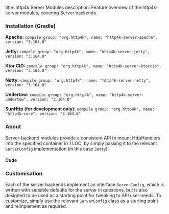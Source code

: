 title: http4k Server Modules
description: Feature overview of the http4k-server modules, covering Server backends

### Installation (Gradle)
**Apache:** ```compile group: "org.http4k", name: "http4k-server-apache", version: "3.164.0"```

**Jetty:** ```compile group: "org.http4k", name: "http4k-server-jetty", version: "3.164.0"```

**Ktor CIO:** ```compile group: "org.http4k", name: "http4k-server-ktorcio", version: "3.164.0"```

**Netty:** ```compile group: "org.http4k", name: "http4k-server-netty", version: "3.164.0"```

**Undertow:** ```compile group: "org.http4k", name: "http4k-server-undertow", version: "3.164.0"```

**SunHttp (for development only):** ```compile group: "org.http4k", name: "http4k-core", version: "3.164.0"```

### About
Server-backend modules provide a consistent API to mount HttpHandlers into the specified container in 1 LOC, by 
simply passing it to the relevant `ServerConfig` implementation (in this case `Jetty`):

#### Code [<img class="octocat"/>](https://github.com/http4k/http4k/blob/master/src/docs/guide/modules/servers/example_http.kt)
<script src="https://gist-it.appspot.com/https://github.com/http4k/http4k/blob/master/src/docs/guide/modules/servers/example_http.kt"></script>

### Customisation
Each of the server backends implement an interface `ServerConfig`, which is written with sensible defaults for the server in questions, 
but is also designed to be used as a starting point for tweaking to API user needs. To customize, simply use the relevant `ServerConfig` 
class as a starting point and reimplement as required.
